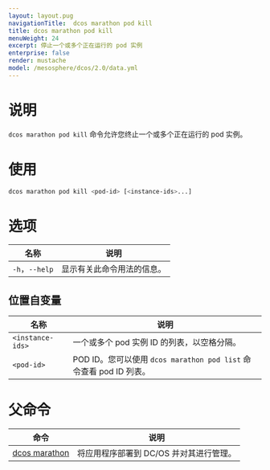 ```yaml
---
layout: layout.pug
navigationTitle:  dcos marathon pod kill
title: dcos marathon pod kill
menuWeight: 24
excerpt: 停止一个或多个正在运行的 pod 实例
enterprise: false
render: mustache
model: /mesosphere/dcos/2.0/data.yml
---
```


# 说明
`dcos marathon pod kill` 命令允许您终止一个或多个正在运行的 pod 实例。

# 使用

```bash
dcos marathon pod kill <pod-id> [<instance-ids>...]
```
# 选项

| 名称 | 说明 |
|---------|-------------|
| `-h`，`--help` | 显示有关此命令用法的信息。 |

## 位置自变量

| 名称 | 说明 |
|---------|-------------|
| `<instance-ids>` | 一个或多个 pod 实例 ID 的列表，以空格分隔。|
| `<pod-id>` | POD ID。您可以使用 `dcos marathon pod list` 命令查看 pod ID 列表。|

# 父命令

| 命令 | 说明 |
|---------|-------------|
| [dcos marathon](/mesosphere/dcos/2.0/cli/command-reference/dcos-marathon/) | 将应用程序部署到 DC/OS 并对其进行管理。|

